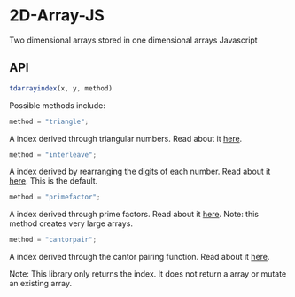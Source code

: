 # 2D-Array-JS
Two dimensional arrays stored in one dimensional arrays Javascript

## API

```javascript
tdarrayindex(x, y, method)
```
Possible methods include:

```javascript
method = "triangle";
```

A index derived through triangular numbers. Read about it [here](https://en.wikipedia.org/wiki/Hilbert%27s_paradox_of_the_Grand_Hotel#Triangular_number_method).

```javascript
method = "interleave";
```

A index derived by rearranging the digits of each number. Read about it [here](https://en.wikipedia.org/wiki/Hilbert%27s_paradox_of_the_Grand_Hotel#Interleaving_method). This is the default.


```javascript
method = "primefactor";
```

A index derived through prime factors. Read about it [here](https://en.wikipedia.org/wiki/Hilbert%27s_paradox_of_the_Grand_Hotel#Prime_factorization_method). Note: this method creates very large arrays.

```javascript
method = "cantorpair";
```

A index derived through the cantor pairing function. Read about it [here](https://en.wikipedia.org/wiki/Pairing_function).

Note: This library only returns the index. It does not return a array or mutate an existing array.
